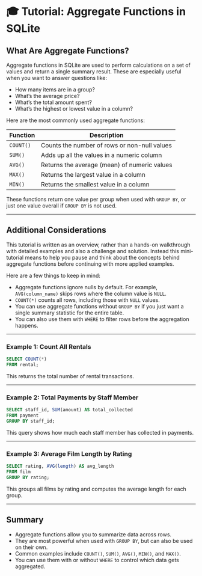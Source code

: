 # 🎓 Tutorial: Aggregate Functions in SQLite

## What Are Aggregate Functions?

Aggregate functions in SQLite are used to perform calculations on a set of values and return a single summary result. These are especially useful when you want to answer questions like:

- How many items are in a group?
- What’s the average price?
- What’s the total amount spent?
- What’s the highest or lowest value in a column?

Here are the most commonly used aggregate functions:

| Function   | Description                                      |
|------------|--------------------------------------------------|
| `COUNT()`  | Counts the number of rows or non-null values     |
| `SUM()`    | Adds up all the values in a numeric column       |
| `AVG()`    | Returns the average (mean) of numeric values     |
| `MAX()`    | Returns the largest value in a column            |
| `MIN()`    | Returns the smallest value in a column           |

These functions return one value per group when used with `GROUP BY`, or just one value overall if `GROUP BY` is not used.

---

## Additional Considerations

This tutorial is written as an overview, rather than a hands-on walkthrough with detailed examples and also a challenge and solution. Instead this mini-tutorial means to help you pause and think about the concepts behind aggregate functions before continuing with more applied examples.

Here are a few things to keep in mind:

- Aggregate functions ignore nulls by default. For example, `AVG(column_name)` skips rows where the column value is `NULL`.
- `COUNT(*)` counts all rows, including those with `NULL` values.
- You can use aggregate functions without `GROUP BY` if you just want a single summary statistic for the entire table.
- You can also use them with `WHERE` to filter rows before the aggregation happens.

---

### Example 1: Count All Rentals

```sql
SELECT COUNT(*)
FROM rental;
```

This returns the total number of rental transactions.

---

### Example 2: Total Payments by Staff Member

```sql
SELECT staff_id, SUM(amount) AS total_collected
FROM payment
GROUP BY staff_id;
```

This query shows how much each staff member has collected in payments.

---

### Example 3: Average Film Length by Rating

```sql
SELECT rating, AVG(length) AS avg_length
FROM film
GROUP BY rating;
```

This groups all films by rating and computes the average length for each group.

---

## Summary

* Aggregate functions allow you to summarize data across rows.
* They are most powerful when used with `GROUP BY`, but can also be used on their own.
* Common examples include `COUNT()`, `SUM()`, `AVG()`, `MIN()`, and `MAX()`.
* You can use them with or without `WHERE` to control which data gets aggregated.
